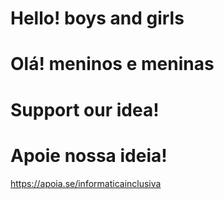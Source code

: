# Hello! boys and girls

# Olá! meninos e meninas

# Support our idea!

# Apoie nossa ideia!

 https://apoia.se/informaticainclusiva

